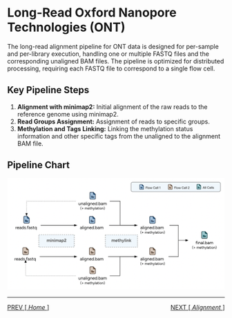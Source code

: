 
# Long-Read Oxford Nanopore Technologies (ONT)

The long-read alignment pipeline for ONT data is designed for per-sample and per-library execution, handling one or multiple FASTQ files and the corresponding unaligned BAM files. The pipeline is optimized for distributed processing, requiring each FASTQ file to correspond to a single flow cell.

## Key Pipeline Steps

1. **Alignment with minimap2:** Initial alignment of the raw reads to the reference genome using minimap2.
2. **Read Groups Assignment:** Assignment of reads to specific groups.
3. **Methylation and Tags Linking:** Linking the methylation status information and other specific tags from the unaligned to the alignment BAM file.

## Pipeline Chart

![flow_chart](Flow_Chart_Pipeline.png)

---

<!-- This is html code that relies on the pages created by github to link PREV and NEXT page -->
<p style="text-align:left;">
    <a href="https://smaht-dac.github.io/pipelines-docs/"> PREV [<i> Home </i>] </a>
    <span style="float:right;">
        <a href="https://smaht-dac.github.io/pipelines-docs/DOCS/ALIGNMENT/Long-Read_Oxford_Nanopore/1_Alignment.html"> NEXT [<i> Alignment </i>] </a>
    </span>
</p>

